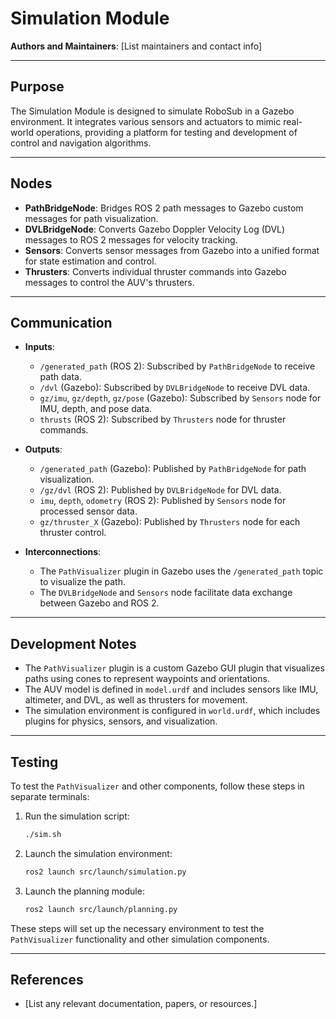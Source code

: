 # Simulation Module

**Authors and Maintainers**: [List maintainers and contact info]  

---

## Purpose  
The Simulation Module is designed to simulate RoboSub in a Gazebo environment. It integrates various sensors and actuators to mimic real-world operations, providing a platform for testing and development of control and navigation algorithms.

---

## Nodes  
- **PathBridgeNode**: Bridges ROS 2 path messages to Gazebo custom messages for path visualization.
- **DVLBridgeNode**: Converts Gazebo Doppler Velocity Log (DVL) messages to ROS 2 messages for velocity tracking.
- **Sensors**: Converts sensor messages from Gazebo into a unified format for state estimation and control.
- **Thrusters**: Converts individual thruster commands into Gazebo messages to control the AUV's thrusters.

---

## Communication  
- **Inputs**: 
  - `/generated_path` (ROS 2): Subscribed by `PathBridgeNode` to receive path data.
  - `/dvl` (Gazebo): Subscribed by `DVLBridgeNode` to receive DVL data.
  - `gz/imu`, `gz/depth`, `gz/pose` (Gazebo): Subscribed by `Sensors` node for IMU, depth, and pose data.
  - `thrusts` (ROS 2): Subscribed by `Thrusters` node for thruster commands.

- **Outputs**: 
  - `/generated_path` (Gazebo): Published by `PathBridgeNode` for path visualization.
  - `/gz/dvl` (ROS 2): Published by `DVLBridgeNode` for DVL data.
  - `imu`, `depth`, `odometry` (ROS 2): Published by `Sensors` node for processed sensor data.
  - `gz/thruster_X` (Gazebo): Published by `Thrusters` node for each thruster control.

- **Interconnections**: 
  - The `PathVisualizer` plugin in Gazebo uses the `/generated_path` topic to visualize the path.
  - The `DVLBridgeNode` and `Sensors` node facilitate data exchange between Gazebo and ROS 2.

---

## Development Notes  
- The `PathVisualizer` plugin is a custom Gazebo GUI plugin that visualizes paths using cones to represent waypoints and orientations.
- The AUV model is defined in `model.urdf` and includes sensors like IMU, altimeter, and DVL, as well as thrusters for movement.
- The simulation environment is configured in `world.urdf`, which includes plugins for physics, sensors, and visualization.

---

## Testing  
To test the `PathVisualizer` and other components, follow these steps in separate terminals:

1. Run the simulation script:
   ```bash
   ./sim.sh
   ```

2. Launch the simulation environment:
   ```bash
   ros2 launch src/launch/simulation.py
   ```

3. Launch the planning module:
   ```bash
   ros2 launch src/launch/planning.py
   ```

These steps will set up the necessary environment to test the `PathVisualizer` functionality and other simulation components.

---

## References  
- [List any relevant documentation, papers, or resources.]